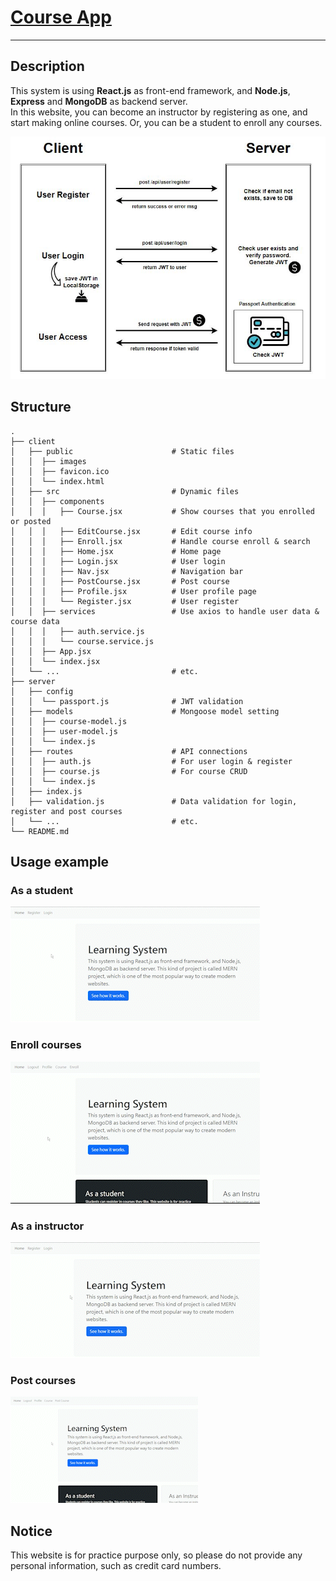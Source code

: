 # [Course App](https://course-demo-project.netlify.app/)

---

## Description

This system is using **React.js** as front-end framework, and **Node.js**, **Express** and **MongoDB** as backend server.  
In this website, you can become an instructor by registering as one, and start making online courses.
Or, you can be a student to enroll any courses.

![image](https://github.com/Chriswu0501/course-project/blob/main/client/public/images/flowchart.JPG?raw=true)

## Structure

```text
.
├── client
│   ├── public                      # Static files
│   │  ├── images
│   │  ├── favicon.ico
│   │  └── index.html
│   ├── src                         # Dynamic files
│   │  ├── components
│   │  │   ├── Course.jsx           # Show courses that you enrolled or posted
│   │  │   ├── EditCourse.jsx       # Edit course info
│   │  │   ├── Enroll.jsx           # Handle course enroll & search
│   │  │   ├── Home.jsx             # Home page
│   │  │   ├── Login.jsx            # User login
│   │  │   ├── Nav.jsx              # Navigation bar
│   │  │   ├── PostCourse.jsx       # Post course
│   │  │   ├── Profile.jsx          # User profile page
│   │  │   └── Register.jsx         # User register
│   │  ├── services                 # Use axios to handle user data & course data
│   │  │   ├── auth.service.js
│   │  │   └── course.service.js
│   │  ├── App.jsx
│   │  └── index.jsx
│   └── ...                         # etc.
├── server
│   ├── config
│   │  └── passport.js              # JWT validation
│   ├── models                      # Mongoose model setting
│   │  ├── course-model.js
│   │  ├── user-model.js
│   │  └── index.js
│   ├── routes                      # API connections
│   │  ├── auth.js                  # For user login & register
│   │  ├── course.js                # For course CRUD
│   │  └── index.js
│   ├── index.js
│   ├── validation.js               # Data validation for login, register and post courses
│   └── ...                         # etc.
└── README.md
```

## Usage example

### As a student

![image](https://github.com/Chriswu0501/course-project/blob/main/client/public/images/regist_student.gif?raw=true)

### Enroll courses

![image](https://github.com/Chriswu0501/course-project/blob/main/client/public/images/enroll_student.gif?raw=true)

### As a instructor

![image](https://github.com/Chriswu0501/course-project/blob/main/client/public/images/regist_instructor.gif?raw=true)

### Post courses

![image](https://github.com/Chriswu0501/course-project/blob/main/client/public/images/postcourse_instructor.gif?raw=true)

## Notice

This website is for practice purpose only, so please do not provide any personal information, such as credit card numbers.
